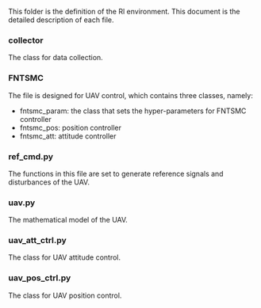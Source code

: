 This folder is the definition of the Rl environment. This document is the detailed description of each file.

### collector
The class for data collection.

### FNTSMC
The file is designed for UAV control, which contains three classes, namely:
* fntsmc_param:
    the class that sets the hyper-parameters for FNTSMC controller
* fntsmc_pos:
    position controller
* fntsmc_att:
    attitude controller

### ref_cmd.py
The functions in this file are set to generate reference signals and disturbances of the UAV.

### uav.py
The mathematical model of the UAV.

### uav_att_ctrl.py
The class for UAV attitude control.

### uav_pos_ctrl.py
The class for UAV position control.
